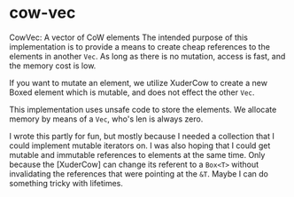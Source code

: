 # cow-vec

CowVec: A vector of CoW elements
The intended purpose of this implementation is to provide a means to create
cheap references to the elements in another `Vec`. As long as there is no
mutation, access is fast, and the memory cost is low.

If you want to mutate an element, we utilize XuderCow to create a new Boxed
element which is mutable, and does not effect the other `Vec`.

This implementation uses unsafe code to store the elements. We allocate
memory by means of a `Vec`, who's len is always zero.

I wrote this partly for fun, but mostly because I needed a collection that
I could implement mutable iterators on. I was also hoping that I could get
mutable and immutable references to elements at the same time. Only because
the [XuderCow] can change its referent to a `Box<T>` without invalidating the
references that were pointing at the `&T`. Maybe I can do something tricky
with lifetimes.
